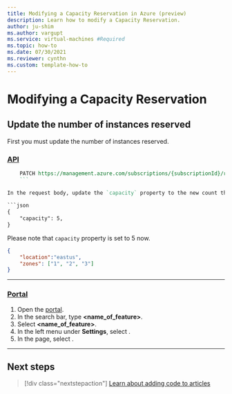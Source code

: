 ```yaml
---
title: Modifying a Capacity Reservation in Azure (preview)
description: Learn how to modify a Capacity Reservation.
author: ju-shim
ms.author: vargupt
ms.service: virtual-machines #Required
ms.topic: how-to
ms.date: 07/30/2021
ms.reviewer: cynthn
ms.custom: template-how-to
---
```


# Modifying a Capacity Reservation 

## Update the number of instances reserved 

First you must update the number of instances reserved. 

### [API](#tab/api)

```rest
    PATCH https://management.azure.com/subscriptions/{subscriptionId}/resourceGroups/{resourceGroupName}/providers/Microsoft.Compute/CapacityReservationGroups/{CapacityReservationGroupName}/capacityReservations/{capacityReservationName}?api-version=2021-04-01
    ``` 
    
In the request body, update the `capacity` property to the new count that you want to reserve: 
    
```json
{ 
    "capacity": 5,
} 
```

Please note that `capacity` property is set to 5 now. 

```json
{ 
    "location":"eastus",
    "zones": ["1", "2", "3"] 
} 
```

--- 
<!-- The three dashes above show that your section of tabbed content is complete. Don't remove them :) -->

### [Portal](#tab/portal)

<!-- insert portal steps here, no pictures if it's straightforward --> 

1. Open the [portal](https://portal.azure.com).
1. In the search bar, type **<name_of_feature>**.
1. Select **<name_of_feature>**.
1. In the left menu under **Settings**, select **<something>**.
1. In the **<something>** page, select **<something>**.

--- 
<!-- The three dashes above show that your section of tabbed content is complete. Don't remove them :) -->


<!-- SEE DOC FOR MORE TEXT HERE -->


## Next steps

> [!div class="nextstepaction"]
> [Learn about adding code to articles](availability.md)
